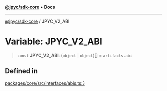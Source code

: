[**@jpyc/sdk-core**](../README.md) • **Docs**

---

[@jpyc/sdk-core](../globals.md) / JPYC_V2_ABI

# Variable: JPYC_V2_ABI

> `const` **JPYC_V2_ABI**: (`object` \| `object`)[] = `artifacts.abi`

## Defined in

[packages/core/src/interfaces/abis.ts:3](https://github.com/jcam1/sdks/blob/1659b7e6716057ee71757832a574d1003deb70f2/packages/core/src/interfaces/abis.ts#L3)
